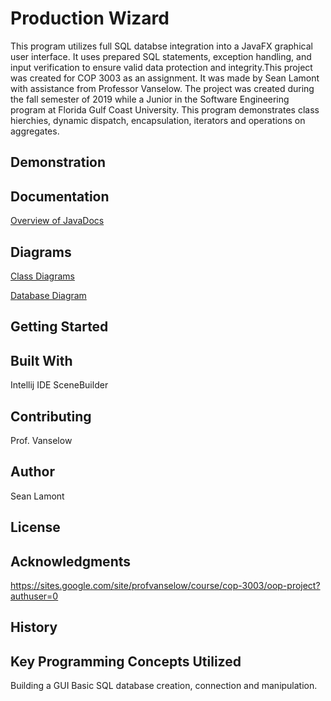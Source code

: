 # Production Wizard
This program utilizes full SQL databse integration into a JavaFX graphical user interface. It uses prepared SQL statements, exception handling, and input verification to ensure valid data protection and integrity.This project was created for COP 3003 as an assignment. It was made by Sean Lamont with assistance from Professor Vanselow. The project was created during the fall semester of 2019 while a Junior in the Software Engineering program at Florida Gulf Coast University. This program demonstrates class hierchies, dynamic dispatch, encapsulation, iterators and operations on aggregates.

## Demonstration


## Documentation
[Overview of JavaDocs](https://slamont3134.github.io/ProductLineOOPFXDb/)

## Diagrams

[Class Diagrams](https://github.com/SLamont3134/ProductLineOOPFXDb/blob/master/lamont_class.jpg)

[Database Diagram](https://github.com/SLamont3134/ProductLineOOPFXDb/blob/master/PRODUCTDB.jpg)


## Getting Started


## Built With
Intellij IDE
SceneBuilder

## Contributing
Prof. Vanselow

## Author
Sean Lamont

## License


## Acknowledgments
https://sites.google.com/site/profvanselow/course/cop-3003/oop-project?authuser=0

## History


## Key Programming Concepts Utilized
Building a GUI
Basic SQL database creation, connection and manipulation.
